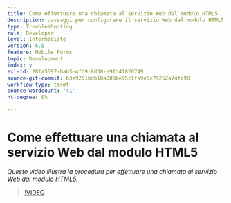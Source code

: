 ```yaml
---
title: Come effettuare una chiamata al servizio Web dal modulo HTML5
description: passaggi per configurare il servizio Web dal modulo HTML5
type: Troubleshooting
role: Developer
level: Intermediate
version: 6.5
feature: Mobile Forms
topic: Development
index: y
exl-id: 28fa5597-bab5-4fb9-8d30-e9fd41820749
source-git-commit: b3e9251bdb18a008be95c1fa9e5c79252a74fc98
workflow-type: tm+mt
source-wordcount: '41'
ht-degree: 0%

---
```


# Come effettuare una chiamata al servizio Web dal modulo HTML5

*Questo video illustra la procedura per effettuare una chiamata al servizio Web dal modulo HTML5.*

>[!VIDEO](https://video.tv.adobe.com/v/335505?quality=12&learn=on)
